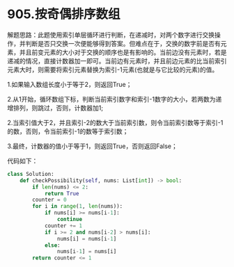 # 905.按奇偶排序数组

解题思路：此题使用索引单层循环进行判断，在递减时，对两个数字进行交换操作，并判断是否只交换一次便能够得到答案。但难点在于，交换的数字前是否有元素，并且前变元素的大小对于交换的顺序也是有影响的。当前边没有元素时，若是递减的情况，直接计数器加一即可。当前边有元素时，并且前边元素的比当前索引元素大时，则需要将索引元素替换为索引-1元素(也就是与它比较的元素)的值。

1.如果输入数组长度小于等于2，则返回True；

2.从1开始，循环数组下标，判断当前索引数字和索引-1数字的大小，若两数为递增排列，则跳过，否则，计数器加1;

2.当索引值大于2，并且索引-2的数大于当前索引数，则令当前索引数等于索引-1的数，否则，令当前索引-1的数等于索引数；

3.最终，计数器的值小于等于1，则返回True，否则返回False；

代码如下：

```python
class Solution:
    def checkPossibility(self, nums: List[int]) -> bool:
        if len(nums) <= 2:
            return True
        counter = 0
        for i in range(1, len(nums)):
            if nums[i] >= nums[i-1]:
                continue
            counter += 1
            if i >= 2 and nums[i-2] > nums[i]:
                nums[i] = nums[i-1]
            else:
                nums[i-1] = nums[i]
        return counter <= 1
```